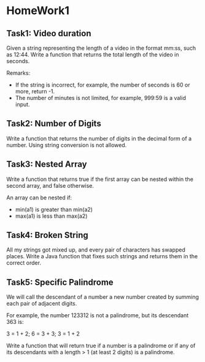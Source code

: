 
HomeWork1
==

Task1: Video duration
--

Given a string representing the length of a video in the format mm:ss, such as 12:44. Write a function that returns the total length of the video in seconds.

Remarks:
- If the string is incorrect, for example, the number of seconds is 60 or more, return -1. 
- The number of minutes is not limited, for example, 999:59 is a valid input.

Task2: Number of Digits
--
Write a function that returns the number of digits in the decimal form of a number.
Using string conversion is not allowed.

Task3: Nested Array
--
Write a function that returns true if the first array can be nested within the second array, and false otherwise.

An array can be nested if:
- min(a1) is greater than min(a2)
- max(a1) is less than max(a2)

Task4: Broken String
--
All my strings got mixed up, and every pair of characters has swapped places.
Write a Java function that fixes such strings and returns them in the correct order.

Task5: Specific Palindrome
--
We will call the descendant of a number a new number created by summing each pair of adjacent digits.

For example, the number 123312 is not a palindrome, but its descendant 363 is:

3 = 1 + 2; 6 = 3 + 3; 3 = 1 + 2

Write a function that will return true if a number is a palindrome or if any of its descendants with a length > 1 (at least 2 digits) is a palindrome.
